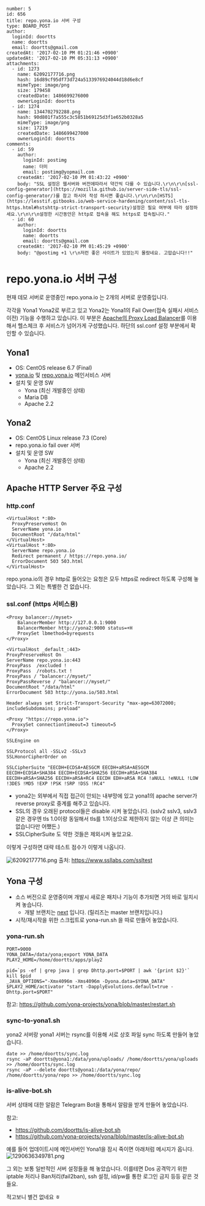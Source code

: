 ```
number: 5
id: 656
title: repo.yona.io 서버 구성
type: BOARD_POST
author:
  loginId: doortts
  name: doortts
  email: doortts@gmail.com
createdAt: '2017-02-10 PM 01:21:46 +0900'
updatedAt: '2017-02-10 PM 05:31:13 +0900'
attachments:
  - id: 1273
    name: 62092177716.png
    hash: 16d89cf95df73d724a5133976924044d18d6e8cf
    mimeType: image/png
    size: 179458
    createdDate: 1486699276000
    ownerLoginId: doortts
  - id: 1274
    name: 1344702792288.png
    hash: 90d801f7a555c3c5851b69125d3f1e652b0328a5
    mimeType: image/png
    size: 17219
    createdDate: 1486699427000
    ownerLoginId: doortts
comments:
  - id: 59
    author:
      loginId: postimg
      name: 더미
      email: postimg@yopmail.com
    createdAt: '2017-02-10 PM 01:43:22 +0900'
    body: "SSL 설정은 웹서버와 버전에따라서 약간씩 다를 수 있습니다.\r\n\r\n[ssl-config-generator](https://mozilla.github.io/server-side-tls/ssl-config-generator/)를 참고 하시어 작성 하시면 좋습니다.\r\n\r\n[HSTS](https://lesstif.gitbooks.io/web-service-hardening/content/ssl-tls-https.html#hstshttp-strict-transport-security)설정은 필요 여부에 따라 설정하세요.\r\n\r\n설정한 시간동안은 http로 접속을 해도 https로 접속됩니다."
  - id: 60
    author:
      loginId: doortts
      name: doortts
      email: doortts@gmail.com
    createdAt: '2017-02-10 PM 01:45:29 +0900'
    body: "@postimg +1 \r\n저런 좋은 사이트가 있었는지 몰랐네요. 고맙습니다!!"
```
repo.yona.io 서버 구성
===

현재 데모 서버로 운영중인 repo.yona.io 는 2개의 서버로 운영중입니다.

각각을 Yona1 Yona2로 부르고 있고 Yona2는 Yona1의 Fail Over(접속 실패시 서비스 이전) 기능을 수행하고 있습니다. 
이 부분은 [Apache의 Proxy Load Balancer](https://httpd.apache.org/docs/2.4/mod/mod_proxy_balancer.html)를 이용해서 헬스체크 후 서비스가 넘어가게 구성했습니다. 하단의 ssl.conf 설정 부분에서 확인할 수 있습니다.

Yona1
---
- OS: CentOS release 6.7 (Final)
- [yona.io](http://yona.io) 및 [repo.yona.io](https://repo.yona.io) 메인서비스 서버
- 설치 및 운영 SW
  - Yona (최신 개발중인 상태)
  - Maria DB 
  - Apache 2.2

Yona2
----
- OS: CentOS Linux release 7.3 (Core)
- repo.yona.io fail over 서버
- 설치 및 운영 SW
  - Yona (최신 개발중인 상태)
  - Apache 2.2


Apache HTTP Server 주요 구성
---

### http.conf
```
<VirtualHost *:80>
  ProxyPreserveHost On
  ServerName yona.io
  DocumentRoot "/data/html"
</VirtualHost>
<VirtualHost *:80>
  ServerName repo.yona.io
  Redirect permanent / https://repo.yona.io/
  ErrorDocument 503 503.html
</VirtualHost>
```

repo.yona.io의 경우 http로 들어오는 요청은 모두 https로 redirect 하도록 구성해 놓았습니다.
그 외는 특별한 건 없습니다.

### ssl.conf (https 서비스용)
```
<Proxy balancer://myset>
    BalancerMember http://127.0.0.1:9000
    BalancerMember http://yona2:9000 status=+H
    ProxySet lbmethod=byrequests
</Proxy>

<VirtualHost _default_:443>
ProxyPreserveHost On
ServerName repo.yona.io:443
ProxyPass  /excluded !
ProxyPass  /robots.txt !
ProxyPass / "balancer://myset/"
ProxyPassReverse / "balancer://myset/"
DocumentRoot "/data/html"
ErrorDocument 503 http://yona.io/503.html

Header always set Strict-Transport-Security "max-age=63072000; includeSubdomains; preload"

<Proxy "https://repo.yona.io">
  ProxySet connectiontimeout=3 timeout=5
</Proxy>

SSLEngine on

SSLProtocol all -SSLv2 -SSLv3
SSLHonorCipherOrder on

SSLCipherSuite "EECDH+ECDSA+AESGCM EECDH+aRSA+AESGCM EECDH+ECDSA+SHA384 EECDH+ECDSA+SHA256 EECDH+aRSA+SHA384 EECDH+aRSA+SHA256 EECDH+aRSA+RC4 EECDH EDH+aRSA RC4 !aNULL !eNULL !LOW !3DES !MD5 !EXP !PSK !SRP !DSS !RC4"
```

- yona2는 외부에서 직접 접근이 안되는 내부망에 있고 yona1의 apache server가 reverse proxy로 중계를 해주고 있습니다.
- SSL의 경우 오래된 protocol들은 disable 시켜 놓았습니다. (sslv2 sslv3, sslv3같은 경우엔 tls 1.0이랑 동일해서 tls를 1.1이상으로 제한하지 않는 이상 큰 의미는 없습니다만 어쨌든.)
- SSLCipherSuite 도 약한 것들은 제외시켜 놓았고요.

이렇게 구성하면 대략 테스트 점수가 이렇게 나옵니다.

![62092177716.png](/files/1273)
출처: https://www.ssllabs.com/ssltest


Yona 구성
---
- 소스 버전으로 운영중이며 개발시 새로운 패치나 기능이 추가되면 거의 바로 일치시켜 놓습니다.
   - 개발 브랜치는 [next](https://github.com/yona-projects/yona/commits/next) 입니다. (릴리즈는 master 브랜치입니다.)
- 시작/재시작을 위한 스크립트로 yona-run.sh 을 따로 만들어 놓았습니다.

### yona-run.sh
```
PORT=9000
YONA_DATA=/data/yona;export YONA_DATA
PLAY2_HOME=/home/doortts/apps/play2

pid=`ps -ef | grep java | grep Dhttp.port=$PORT | awk '{print $2}'`
kill $pid
_JAVA_OPTIONS="-Xmx4096m -Xms4096m -Dyona.data=$YONA_DATA" $PLAY2_HOME/activator "start -DapplyEvolutions.default=true -Dhttp.port=$PORT"
```
참고: https://github.com/yona-projects/yona/blob/master/restart.sh


### sync-to-yona1.sh

yona2 서버랑 yona1 서버는 rsync를 이용해 서로 상호 파일 sync 하도록 만들어 놓았습니다.

```
date >> /home/doortts/sync.log
rsync -aP doortts@yona1:/data/yona/uploads/ /home/doortts/yona/uploads >> /home/doortts/sync.log
rsync -aP --delete doortts@yona1:/data/yona/repo/ /home/doortts/yona/repo >> /home/doortts/sync.log
```

### is-alive-bot.sh

서버 상태에 대한 알람은 Telegram Bot을 통해서 알람을 받게 만들어 놓았습니다.

참고: 
- https://github.com/doortts/is-alive-bot.sh
- https://github.com/yona-projects/yona/blob/master/is-alive-bot.sh

예를 들어 업데이트시에 메인서버인 Yona1을 잠시 죽이면 아래처럼 메시지가 옵니다.
![1290636349781.png](/files/1275)

그 외는 보통 일반적인 서버 설정들을 해 놓았습니다.
이를테면 Dos 공격막기 위한 iptable 처리나 Ban처리(fail2ban), ssh 설정, id/pw를 통한 로그인 금지 등등 같은 것들요.

적고보니 별건 없네요 ㅎ